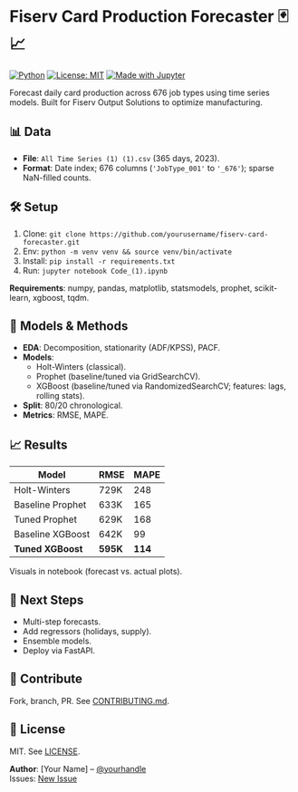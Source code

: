 # Fiserv Card Production Forecaster 🃏📈

[![Python](https://img.shields.io/badge/Python-3.10%2B-blue.svg)](https://www.python.org/)
[![License: MIT](https://img.shields.io/badge/License-MIT-yellow.svg)](https://opensource.org/licenses/MIT)
[![Made with Jupyter](https://img.shields.io/badge/Made%20with-Jupyter-orange)](https://jupyter.org/)

Forecast daily card production across 676 job types using time series models. Built for Fiserv Output Solutions to optimize manufacturing.

## 📊 Data
- **File**: `All Time Series (1) (1).csv` (365 days, 2023).
- **Format**: Date index; 676 columns (`'JobType_001'` to `'_676'`); sparse NaN-filled counts.

## 🛠️ Setup
1. Clone: `git clone https://github.com/yourusername/fiserv-card-forecaster.git`
2. Env: `python -m venv venv && source venv/bin/activate`
3. Install: `pip install -r requirements.txt`
4. Run: `jupyter notebook Code_(1).ipynb`

**Requirements**: numpy, pandas, matplotlib, statsmodels, prophet, scikit-learn, xgboost, tqdm.

## 🔬 Models & Methods
- **EDA**: Decomposition, stationarity (ADF/KPSS), PACF.
- **Models**:
  - Holt-Winters (classical).
  - Prophet (baseline/tuned via GridSearchCV).
  - XGBoost (baseline/tuned via RandomizedSearchCV; features: lags, rolling stats).
- **Split**: 80/20 chronological.
- **Metrics**: RMSE, MAPE.

## 📈 Results
| Model                  | RMSE      | MAPE   |
|------------------------|-----------|--------|
| Holt-Winters          | 729K     | 248   |
| Baseline Prophet      | 633K     | 165   |
| Tuned Prophet         | 629K     | 168   |
| Baseline XGBoost      | 642K     | 99    |
| **Tuned XGBoost**     | **595K** | **114**|

Visuals in notebook (forecast vs. actual plots).

## 🚀 Next Steps
- Multi-step forecasts.
- Add regressors (holidays, supply).
- Ensemble models.
- Deploy via FastAPI.

## 🤝 Contribute
Fork, branch, PR. See [CONTRIBUTING.md](CONTRIBUTING.md).

## 📝 License
MIT. See [LICENSE](LICENSE).

**Author**: [Your Name] – [@yourhandle](https://x.com/yourhandle)  
Issues: [New Issue](https://github.com/yourusername/fiserv-card-forecaster/issues/new)
